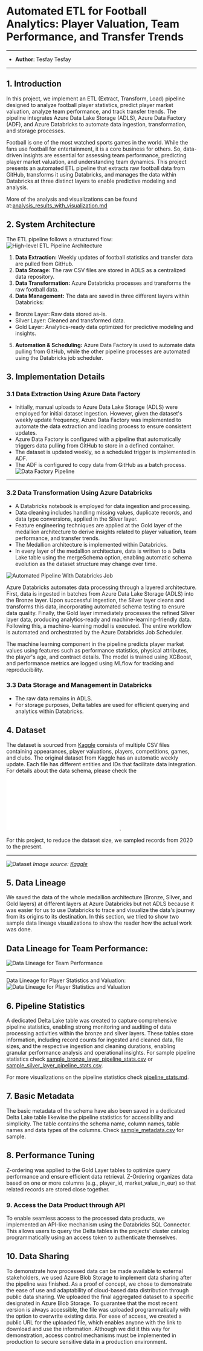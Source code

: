 # Automated ETL for Football Analytics: Player Valuation, Team Performance, and Transfer Trends

---

- **Author**: Tesfay Tesfay

--- 

## **1. Introduction**

In this project, we implement an ETL (Extract, Transform, Load) pipeline designed to analyze football player statistics, predict player market valuation, analyze team performance, and track transfer trends. The pipeline integrates Azure Data Lake Storage (ADLS), Azure Data Factory (ADF), and Azure Databricks to automate data ingestion, transformation, and storage processes.

Football is one of the most watched sports games in the world. While the fans use football for entertainment, it is a core business for others. So, data-driven insights are essential for assessing team performance, predicting player market valuation, and understanding team dynamics. This project presents an automated ETL pipeline that extracts raw football data from GitHub, transforms it using Databricks, and manages the data within Databricks at three distinct layers to enable predictive modeling and analysis.

More of the analysis and visualizations can be found at:[analysis_results_with_visualization.md](docs/analysis_results_with_visualization.md)

## **2. System Architecture**

The ETL pipeline follows a structured flow:
![High-level ETL Pipeline Architecture](images/etl_pipeline/pipeline_architecture.png)

1. **Data Extraction:** Weekly updates of football statistics and transfer data are pulled from GitHub.
2. **Data Storage:** The raw CSV files are stored in ADLS as a centralized data repository.
3. **Data Transformation:** Azure Databricks processes and transforms the raw football data.
4. **Data Management:** The data are saved in three different layers within Databricks:
- Bronze Layer: Raw data stored as-is.
- Silver Layer: Cleaned and transformed data.
- Gold Layer: Analytics-ready data optimized for predictive modeling and insights.
5. **Automation & Scheduling:** Azure Data Factory is used to automate data pulling from GitHub, while the other pipeline processes are automated using the Databricks job scheduler.

## **3. Implementation Details**

### **3.1 Data Extraction Using Azure Data Factory**
- Initially, manual uploads to Azure Data Lake Storage (ADLS) were employed for initial dataset ingestion. However, given the dataset's weekly update frequency, Azure Data Factory was implemented to automate the data extraction and loading process to ensure consistent updates.
- Azure Data Factory is configured with a pipeline that automatically triggers data pulling from GitHub to store in a defined container.
- The dataset is updated weekly, so a scheduled trigger is implemented in ADF.
- The ADF is configured to copy data from GitHub as a batch process.
![Data Factory Pipeline](images/data_factory/data_factory_pipeline.png)

--- 

### **3.2 Data Transformation Using Azure Databricks**

- A Databricks notebook is employed for data ingestion and processing.
- Data cleaning includes handling missing values, duplicate records, and data type conversions, applied in the Silver layer.
- Feature engineering techniques are applied at the Gold layer of the medallion architecture to derive insights related to player valuation, team performance, and transfer trends.
- The Medallion architecture is implemented within Databricks.
- In every layer of the medallion architecture, data is written to a Delta Lake table using the mergeSchema option, enabling automatic schema evolution as the dataset structure may change over time.

![Automated Pipeline With Databricks Job](images/etl_pipeline/automated_pipeline_with_databrick_job.png)

Azure Databricks automates data processing through a layered architecture. First, data is ingested in batches from Azure Data Lake Storage (ADLS) into the Bronze layer. Upon successful ingestion, the Silver layer cleans and transforms this data, incorporating automated schema testing to ensure data quality. Finally, the Gold layer immediately processes the refined Silver layer data, producing analytics-ready and machine-learning-friendly data. Following this, a machine-learning model is executed. The entire workflow is automated and orchestrated by the Azure Databricks Job Scheduler.

The machine learning component in the pipeline predicts player market values using features such as performance statistics, physical attributes, the player's age, and contract details. The model is trained using XGBoost, and performance metrics are logged using MLflow for tracking and reproducibility.

### **3.3 Data Storage and Management in Databricks**

- The raw data remains in ADLS. 
- For storage purposes, Delta tables are used for efficient querying and analytics within Databricks.


## **4. Dataset**
The dataset is sourced from [Kaggle](https://www.kaggle.com/datasets/davidcariboo/player-scores) consists of multiple CSV files containing appearances, player valuations, players, competitions, games, and clubs. The original dataset from Kaggle has an automatic weekly update. Each file has different entities and IDs that facilitate data integration. For details about the data schema, please check the ![data_contract.md](docs/data_contract.md). 

For this project, to reduce the dataset size, we sampled records from 2020 to the present. 

---
![Dataset](images/original-dataset-connection.png)
*Image source: [Kaggle](https://www.kaggle.com/datasets/davidcariboo/player-scores)*

## **5. Data Lineage**
We saved the data of the whole medallion architecture (Bronze, Silver, and Gold layers) at different layers at Azure Databricks but not ADLS because it was easier for us to use Databricks to trace and visualize the data's journey from its origins to its destination. In this section, we tried to show two sample data lineage visualizations to show the reader how the actual work was done. 

Data Lineage for Team Performance:
---
![Data Lineage for Team Performance](images/data_lineage/data_lineage_for_team_performance.png)

---

Data Lineage for Player Statistics and Valuation:
![Data Lineage for Player Statistics and Valuation](images/data_lineage/data_lineage_for_player_stats_and_valuation.png)

## **6. Pipeline Statistics**
A dedicated Delta Lake table was created to capture comprehensive pipeline statistics, enabling strong monitoring and auditing of data processing activities within the bronze and silver layers. These tables store information, including record counts for ingested and cleaned data, file sizes, and the respective ingestion and cleaning durations, enabling granular performance analysis and operational insights. For sample pipeline statistics check [sample_bronze_layer_pipeline_stats.csv](data/sample_bronze_layer_pipeline_stats.csv) or [sample_silver_layer_pipeline_stats.csv](data/sample_silver_layer_pipeline_stats.csv). 

For more visualizations on the pipeline statistics check [pipeline_stats.md](docs/pipeline_stats.md).


## **7. Basic Metadata** 
The basic metadata of the schema have also been saved in a dedicated Delta Lake table likewise the pipeline statistics for accessibility and simplicity. The table contains the schema name, column names, table names and data types of the columns. Check [sample_metadata.csv](data/sample_metadata.csv) for sample. 

## **8. Performance Tuning** 
Z-ordering was applied to the Gold Layer tables to optimize query performance and ensure efficient data retrieval. Z-Ordering organizes data based on one or more columns (e.g., player_id, market_value_in_eur) so that related records are stored close together. 
### **9. Access the Data Product through API**
To enable seamless access to the processed data products, we implemented an API-like mechanism using the Databricks SQL Connector. This allows users to query the Delta tables in the projects' cluster catalog programmatically using an access token to authenticate themselves. 
## **10. Data Sharing**
To demonstrate how processed data can be made available to external stakeholders, we used Azure Blob Storage to implement data sharing after the pipeline was finished. As a proof of concept, we chose to demonstrate the ease of use and adaptability of cloud-based data distribution through public data sharing. We uploaded the final aggregated dataset to a specific designated in Azure Blob Storage. To guarantee that the most recent version is always accessible, the file was uploaded programmatically with the option to overwrite existing data. For ease of access, we created a public URL for the uploaded file, which enables anyone with the link to download and use the information. Although we did it this way for demonstration, access control mechanisms must be implemented in production to secure sensitive data in a production environment. 
